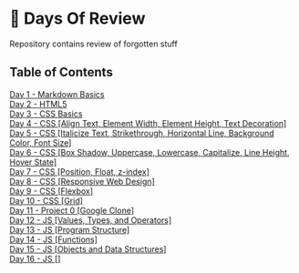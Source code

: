 # :100: Days Of Review
 Repository contains review of forgotten stuff  

## Table of Contents

[Day 1 - Markdown Basics](day-1/README.md)  
[Day 2 - HTML5](day-2/README.md)   
[Day 3 - CSS Basics](day-3/README.md)  
[Day 4 - CSS [Align Text, Element Width, Element Height, Text Decoration]](day-4/README.MD)  
[Day 5 - CSS [Italicize Text, Strikethrough, Horizontal Line, Background Color, Font Size]](day-5/README.MD)   
[Day 6 - CSS [Box Shadow, Uppercase, Lowercase, Capitalize, Line Height, Hover State]](day-6/README.MD)    
[Day 7 - CSS [Position, Float, z-index]](day-7/README.MD)  
[Day 8 - CSS [Responsive Web Design]](day-8/README.MD)  
[Day 9 - CSS [Flexbox]](day-9/README.MD)  
[Day 10 - CSS [Grid]](day-10/README.MD)  
[Day 11 - Project 0 [Google Clone]](day-11/README.MD)  
[Day 12 - JS [Values, Types, and Operators]](day-12/README.MD)  
[Day 13 - JS [Program Structure]](day-13/README.MD)  
[Day 14 - JS [Functions]](day-14/README.MD)  
[Day 15 - JS [Objects and Data Structures]](day-15/README.MD)   
[Day 16 - JS []](day-16/README.MD)   





